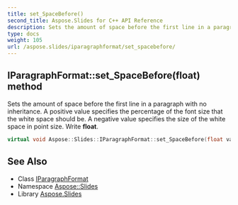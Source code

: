 ```yaml
---
title: set_SpaceBefore()
second_title: Aspose.Slides for C++ API Reference
description: Sets the amount of space before the first line in a paragraph with no inheritance. A positive value specifies the percentage of the font size that the white space should be. A negative value specifies the size of the white space in point size. Write float.
type: docs
weight: 105
url: /aspose.slides/iparagraphformat/set_spacebefore/
---
```

## IParagraphFormat::set_SpaceBefore(float) method


Sets the amount of space before the first line in a paragraph with no inheritance. A positive value specifies the percentage of the font size that the white space should be. A negative value specifies the size of the white space in point size. Write **float**.

```cpp
virtual void Aspose::Slides::IParagraphFormat::set_SpaceBefore(float value)=0
```

## See Also

* Class [IParagraphFormat](../)
* Namespace [Aspose::Slides](../../)
* Library [Aspose.Slides](../../../)